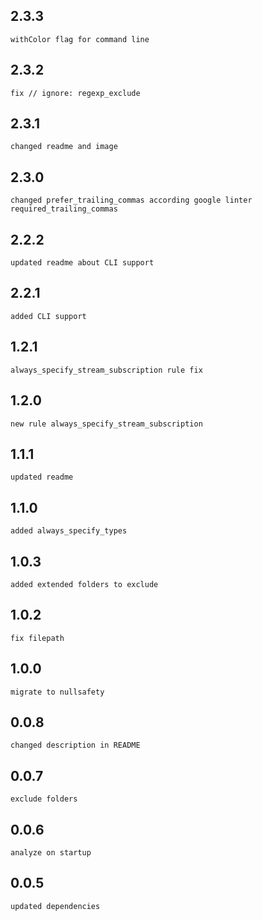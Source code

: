 ## 2.3.3
    withColor flag for command line
## 2.3.2
    fix // ignore: regexp_exclude
## 2.3.1
    changed readme and image
## 2.3.0
    changed prefer_trailing_commas according google linter required_trailing_commas
## 2.2.2
    updated readme about CLI support
## 2.2.1
    added CLI support

## 1.2.1
    always_specify_stream_subscription rule fix
## 1.2.0
    new rule always_specify_stream_subscription
## 1.1.1
    updated readme
## 1.1.0
    added always_specify_types
## 1.0.3
    added extended folders to exclude
## 1.0.2
    fix filepath
## 1.0.0
    migrate to nullsafety
## 0.0.8
    changed description in README
## 0.0.7
    exclude folders
## 0.0.6
    analyze on startup
## 0.0.5
    updated dependencies